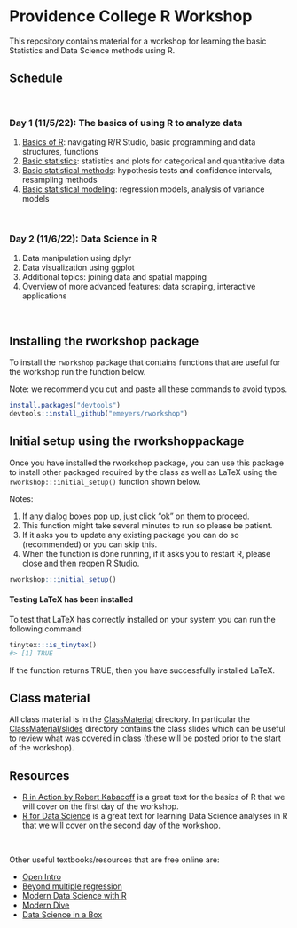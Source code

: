 # Providence College R Workshop

This repository contains material for a workshop for learning the basic Statistics and Data Science methods using R. 


## Schedule

<br>

### Day 1 (11/5/22): The basics of using R to analyze data

1. [Basics of R](https://github.com/emeyers/rworkshop/raw/main/ClassMaterial/slides/day_01_session_01_slides.pdf): navigating R/R Studio, basic programming and data structures, functions
2. [Basic statistics](https://github.com/emeyers/rworkshop/raw/main/ClassMaterial/slides/day_01_session_02_slides.pdf): statistics and plots for categorical and quantitative data
3. [Basic statistical methods](https://github.com/emeyers/rworkshop/raw/main/ClassMaterial/slides/day_01_session_03_slides.pdf): hypothesis tests and confidence intervals, resampling methods
4. [Basic statistical modeling](https://github.com/emeyers/rworkshop/raw/main/ClassMaterial/slides/day_01_session_04_slides.pdf): regression models, analysis of variance models

<br>

### Day 2 (11/6/22): Data Science in R

1. Data manipulation using dplyr
2. Data visualization using ggplot
3. Additional topics: joining data and spatial mapping
4. Overview of more advanced features: data scraping, interactive applications


<br>


## Installing the rworkshop package

To install the `rworkshop` package that contains functions that are useful
for the workshop run the function below.

Note: we recommend you cut and paste all these commands to avoid typos.

``` r
install.packages("devtools")
devtools::install_github("emeyers/rworkshop")
```

## Initial setup using the rworkshoppackage

Once you have installed the rworkshop package, you can use this package to
install other packaged required by the class as well as LaTeX using the
`rworkshop:::initial_setup()` function shown below.

Notes:

1.  If any dialog boxes pop up, just click “ok” on them to proceed.
2.  This function might take several minutes to run so please be
    patient.
3.  If it asks you to update any existing package you can do so
    (recommended) or you can skip this.
4.  When the function is done running, if it asks you to restart R,
    please close and then reopen R Studio.

<!-- end list -->

``` r
rworkshop:::initial_setup()
```

#### Testing LaTeX has been installed

To test that LaTeX has correctly installed on your system you can run
the following command:

``` r
tinytex:::is_tinytex()
#> [1] TRUE
```

If the function returns TRUE, then you have successfully installed
LaTeX.

## Class material

All class material is in the
[ClassMaterial](https://github.com/emeyers/rworkshop/tree/main/ClassMaterial)
directory. In particular the
[ClassMaterial/slides](https://github.com/emeyers/rworkshop/tree/main/ClassMaterial/slides)
directory contains the class slides which can be useful to review what
was covered in class (these will be posted prior to the start of the workshop). 


## Resources

* [R in Action by Robert Kabacoff](http://www.cs.uni.edu/~jacobson/4772/week11/R_in_Action.pdf) is a great text for the basics of R that we will cover on the first day of the workshop.
* [R for Data Science](https://r4ds.had.co.nz/) is a great text for learning Data Science analyses in R that we will cover on the second day of the workshop.

<br>

Other useful textbooks/resources that are free online are: 
* [Open Intro](https://www.openintro.org/)
* [Beyond multiple regression](https://bookdown.org/roback/bookdown-BeyondMLR/)
* [Modern Data Science with R](https://mdsr-book.github.io/mdsr2e/)
* [Modern Dive](https://moderndive.com/)
* [Data Science in a Box](https://datasciencebox.org/)


